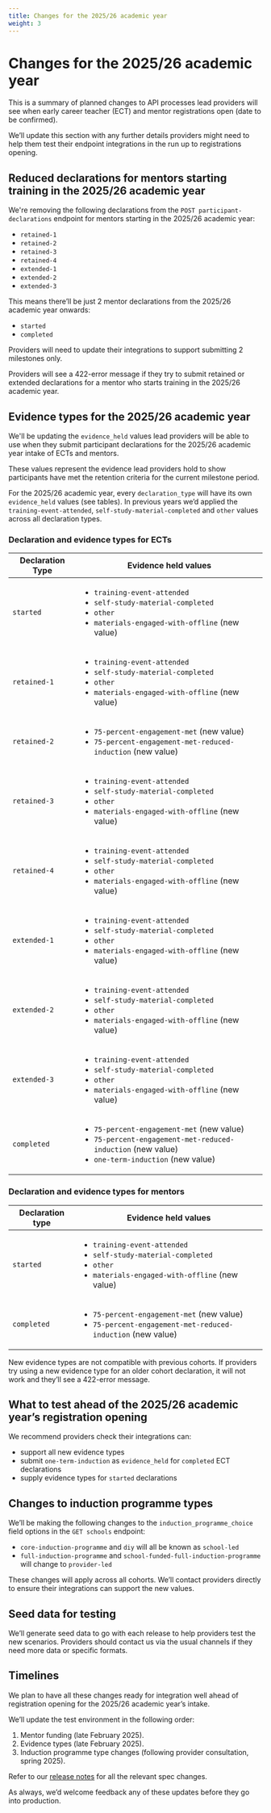 ```yaml
---
title: Changes for the 2025/26 academic year
weight: 3
---
```


# Changes for the 2025/26 academic year  

This is a summary of planned changes to API processes lead providers will see when early career teacher (ECT) and mentor registrations open (date to be confirmed). 

We’ll update this section with any further details providers might need to help them test their endpoint integrations in the run up to registrations opening. 

## Reduced declarations for mentors starting training in the 2025/26 academic year 

We're removing the following declarations from the `POST participant-declarations` endpoint for mentors starting in the 2025/26 academic year:

* `retained-1`
* `retained-2`
* `retained-3`
* `retained-4`
* `extended-1`
* `extended-2`
* `extended-3`

This means there’ll be just 2 mentor declarations from the 2025/26 academic year onwards:  

* `started`
* `completed`

Providers will need to update their integrations to support submitting 2 milestones only. 

Providers will see a 422-error message if they try to submit retained or extended declarations for a mentor who starts training in the 2025/26 academic year. 

## Evidence types for the 2025/26 academic year

We'll be updating the `evidence_held` values lead providers will be able to use when they submit participant declarations for the 2025/26 academic year intake of ECTs and mentors.

These values represent the evidence lead providers hold to show participants have met the retention criteria for the current milestone period. 

For the 2025/26 academic year, every `declaration_type` will have its own `evidence_held` values (see tables). In previous years we’d applied the `training-event-attended`, `self-study-material-completed` and `other` values across all declaration types.

### Declaration and evidence types for ECTs 

| Declaration Type   | Evidence held values |
| -------------------- | ---------------------- |
| `started`   |  <ul class="govuk-list govuk-list--bullet"><li>`training-event-attended`</li> <li>`self-study-material-completed`</li> <li>`other`</li> <li>`materials-engaged-with-offline` (new value)</li></ul> |
| `retained-1` |  <ul class="govuk-list govuk-list--bullet"><li>`training-event-attended`</li> <li>`self-study-material-completed`</li> <li>`other`</li> <li>`materials-engaged-with-offline` (new value)</li></ul> |
| `retained-2` |  <ul class="govuk-list govuk-list--bullet"><li>`75-percent-engagement-met` (new value)</li> <li>`75-percent-engagement-met-reduced-induction` (new value)</li></ul> |
| `retained-3` |  <ul class="govuk-list govuk-list--bullet"><li>`training-event-attended`</li> <li>`self-study-material-completed`</li> <li>`other`</li> <li>`materials-engaged-with-offline` (new value)</li></ul> |
| `retained-4` |  <ul class="govuk-list govuk-list--bullet"><li>`training-event-attended`</li> <li>`self-study-material-completed`</li> <li>`other`</li> <li>`materials-engaged-with-offline` (new value)</li></ul> |
| `extended-1` |  <ul class="govuk-list govuk-list--bullet"><li>`training-event-attended`</li> <li>`self-study-material-completed`</li> <li>`other`</li> <li>`materials-engaged-with-offline` (new value)</li></ul> |
| `extended-2` |  <ul class="govuk-list govuk-list--bullet"><li>`training-event-attended`</li> <li>`self-study-material-completed`</li> <li>`other`</li> <li>`materials-engaged-with-offline` (new value)</li></ul> |
| `extended-3` |  <ul class="govuk-list govuk-list--bullet"><li>`training-event-attended`</li> <li>`self-study-material-completed`</li> <li>`other`</li> <li>`materials-engaged-with-offline` (new value)</li></ul> |
| `completed` |  <ul class="govuk-list govuk-list--bullet"><li>`75-percent-engagement-met` (new value)</li> <li>`75-percent-engagement-met-reduced-induction` (new value)</li> <li> `one-term-induction` (new value) </li></ul>|

### Declaration and evidence types for mentors 

| Declaration type   | Evidence held values |
| ------------- | ------------- |
| `started`   |  <ul class="govuk-list govuk-list--bullet"><li>`training-event-attended`</li> <li>`self-study-material-completed`</li> <li>`other`</li> <li>`materials-engaged-with-offline` (new value)</li></ul> |
| `completed` |  <ul class="govuk-list govuk-list--bullet"><li>`75-percent-engagement-met` (new value)</li> <li>`75-percent-engagement-met-reduced-induction` (new value)</li></ul> |

<div class="govuk-inset-text">New evidence types are not compatible with previous cohorts. If providers try using a new evidence type for an older cohort declaration, it will not work and they’ll see a 422-error message.</div>

## What to test ahead of the 2025/26 academic year’s registration opening 

We recommend providers check their integrations can: 

* support all new evidence types  
* submit `one-term-induction` as `evidence_held` for `completed` ECT declarations
* supply evidence types for `started` declarations

## Changes to induction programme types 

We’ll be making the following changes to the `induction_programme_choice` field options in the `GET schools` endpoint:

* `core-induction-programme` and `diy` will all be known as `school-led`
* `full-induction-programme` and `school-funded-full-induction-programme` will change to `provider-led`

<div class="govuk-inset-text">These changes will apply across all cohorts. We’ll contact providers directly to ensure their integrations can support the new values.</div>

## Seed data for testing 

We’ll generate seed data to go with each release to help providers test the new scenarios. Providers should contact us via the usual channels if they need more data or specific formats.  

## Timelines 

We plan to have all these changes ready for integration well ahead of registration opening for the 2025/26 academic year’s intake.  

We’ll update the test environment in the following order: 

1. Mentor funding (late February 2025).
2. Evidence types (late February 2025).
3. Induction programme type changes (following provider consultation, spring 2025).

Refer to our [release notes](/api-reference/release-notes.html) for all the relevant spec changes.

As always, we’d welcome feedback any of these updates before they go into production.
